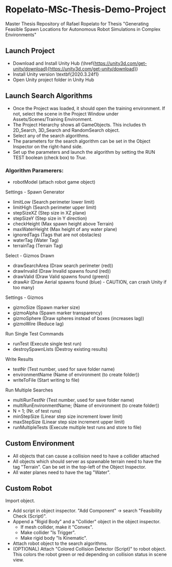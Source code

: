 # Ropelato-MSc-Thesis-Demo-Project
 Master Thesis Repository of Rafael Ropelato for Thesis "Generating Feasible Spawn Locations for Autonomous Robot Simulations in Complex Environments"


## Launch Project
- Download and Install Unity Hub (\href{https://unity3d.com/get-unity/download}{https://unity3d.com/get-unity/download})
- Install Unity version \textbf{2020.3.24f1}
- Open Unity project folder in Unity Hub


## Launch Search Algorithms
- Once the Project was loaded, it should open the training environment. If not, select the scene in the Project Window under Assets/Scenes/Training Environment.
- The Project Hierarchy shows all GameObjects. This includes th 2D\_Search, 3D\_Search and RandomSearch object.
- Select any of the search algorithms.
- The parameters for the search algorithm can be set in the Object Inspector on the right-hand side.
- Set up the parameters and launch the algorithm by setting the RUN TEST boolean (check box) to $True$.

### Algorithm Paramerers:
 - robotModel 	(attach robot game object)

Settings - Spawn Generator
 - limitLow 		(Search perimeter lower limit)
 - limitHigh		(Search perimeter upper limit)
 - stepSizeXZ 		(Step size in XZ plane)
 - stepSizeY 		(Step size in Y direction)
 - checkHeight 		(Max spawn height above Terrain)
 - maxWaterHeight 	(Max height of any water plane)
 - ignoredTags 		(Tags that are not obstacles)
 - waterTag		(Water Tag)
 - terrainTag		(Terrain Tag)

Select - Gizmos Drawn
 - drawSearchArea	(Draw search perimeter (red))
 - drawInvalid		(Draw Invalid spawns found (red))
 - drawValid		(Draw Valid spawns found (green))
 - drawAir		(Draw Aerial spawns found (blue) - CAUTION, can crash Unity if too many)

Settings - Gizmos
 - gizmoSize		(Spawn marker size)
 - gizmoAlpha		(Spawn marker transparency)
 - gizmoSphere		(Draw spheres instead of boxes (increases lag))
 - gizmoWire		(Reduce lag)

Run Single Test Commands
 - runTest	 	(Execute single test run)
 - destroySpawnLists	(Destroy existing results)

Write Results
 - testNr		(Test number, used for save folder name)
 - environmentName	(Name of environment (to create folder))
 - writeToFile		(Start writing to file)

Run Multiple Searches
 - multiRunTestNr	(Test number, used for save folder name)
 - multiRunEnvironmentName;	(Name of environment (to create folder))
 - N = 1;      		(Nr. of test runs)
 - minStepSize		(Linear step size increment lower limit)
 - maxStepSize		(Linear step size increment upper limit)
 - runMultipleTests	(Execute multiple test runs and store to file)


## Custom Environment
- All objects that can cause a collision need to have a collider attached
- All objects which should server as spawnable terrain need to have the tag "Terrain". Can be set in the top-left of the Object Inspector.
- All water planes need to have the tag "Water".


## Custom Robot
Import object.
- Add script in object inspector. "Add Component" $\rightarrow$ search "Feasibility Check (Script)".
- Append a "Rigid Body" and a "Collider" object in the object inspector.
  - If mesh collider, make it "Convex".
  - Make collider "Is Trigger".
  - Make rigid body "Is Kinematic".
- Attach robot object to the search algorithms.
- (OPTIONAL) Attach "Colored Collision Detector (Script)" to robot object. This colors the robot green or red depending on collision status in scene view.